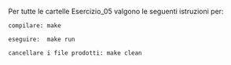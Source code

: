 Per tutte le cartelle Esercizio_05 valgono le seguenti istruzioni per:

	compilare: make

	eseguire:  make run

	cancellare i file prodotti: make clean
	

